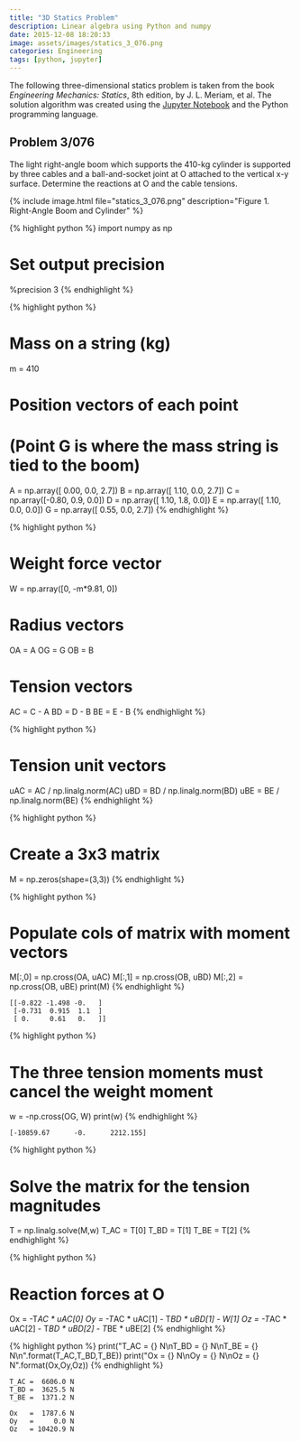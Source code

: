 ```yaml
---
title: "3D Statics Problem"
description: Linear algebra using Python and numpy
date: 2015-12-08 18:20:33
image: assets/images/statics_3_076.png
categories: Engineering
tags: [python, jupyter]
---
```


The following three-dimensional statics problem is taken from the book _Engineering Mechanics: Statics_, 8th edition, by J. L. Meriam, et al. The solution algorithm was created using the [Jupyter Notebook](http://jupyter.org) and the Python programming language.

## Problem 3/076

The light right-angle boom which supports the 410-kg cylinder is supported by three cables and a ball-and-socket joint at O attached to the vertical x-y surface. Determine the reactions at O and the cable tensions.

{% include image.html file="statics_3_076.png" description="Figure 1. Right-Angle Boom and Cylinder" %}

<!-- more -->

{% highlight python %}
import numpy as np

# Set output precision

%precision 3
{% endhighlight %}

{% highlight python %}

# Mass on a string (kg)

m = 410

# Position vectors of each point

# (Point G is where the mass string is tied to the boom)

A = np.array([ 0.00, 0.0, 2.7])
B = np.array([ 1.10, 0.0, 2.7])
C = np.array([-0.80, 0.9, 0.0])
D = np.array([ 1.10, 1.8, 0.0])
E = np.array([ 1.10, 0.0, 0.0])
G = np.array([ 0.55, 0.0, 2.7])
{% endhighlight %}

{% highlight python %}

# Weight force vector

W = np.array([0, -m*9.81, 0])

# Radius vectors

OA = A
OG = G
OB = B

# Tension vectors

AC = C - A
BD = D - B
BE = E - B
{% endhighlight %}

{% highlight python %}

# Tension unit vectors

uAC = AC / np.linalg.norm(AC)
uBD = BD / np.linalg.norm(BD)
uBE = BE / np.linalg.norm(BE)
{% endhighlight %}

{% highlight python %}

# Create a 3x3 matrix

M = np.zeros(shape=(3,3))
{% endhighlight %}

{% highlight python %}

# Populate cols of matrix with moment vectors

M[:,0] = np.cross(OA, uAC)
M[:,1] = np.cross(OB, uBD)
M[:,2] = np.cross(OB, uBE)
print(M)
{% endhighlight %}

    [[-0.822 -1.498 -0.   ]
     [-0.731  0.915  1.1  ]
     [ 0.     0.61   0.   ]]

{% highlight python %}

# The three tension moments must cancel the weight moment

w = -np.cross(OG, W)
print(w)
{% endhighlight %}

    [-10859.67      -0.      2212.155]

{% highlight python %}

# Solve the matrix for the tension magnitudes

T = np.linalg.solve(M,w)
T_AC = T[0]
T_BD = T[1]
T_BE = T[2]
{% endhighlight %}

{% highlight python %}

# Reaction forces at O

Ox = -T*AC * uAC[0]
Oy = -T*AC * uAC[1] - T*BD * uBD[1] - W[1]
Oz = -T*AC * uAC[2] - T*BD * uBD[2] - T*BE * uBE[2]
{% endhighlight %}

{% highlight python %}
print("T_AC = {} N\nT_BD = {} N\nT_BE = {} N\n".format(T_AC,T_BD,T_BE))
print("Ox = {} N\nOy = {} N\nOz = {} N".format(Ox,Oy,Oz))
{% endhighlight %}

    T_AC =  6606.0 N
    T_BD =  3625.5 N
    T_BE =  1371.2 N

    Ox   =  1787.6 N
    Oy   =     0.0 N
    Oz   = 10420.9 N

